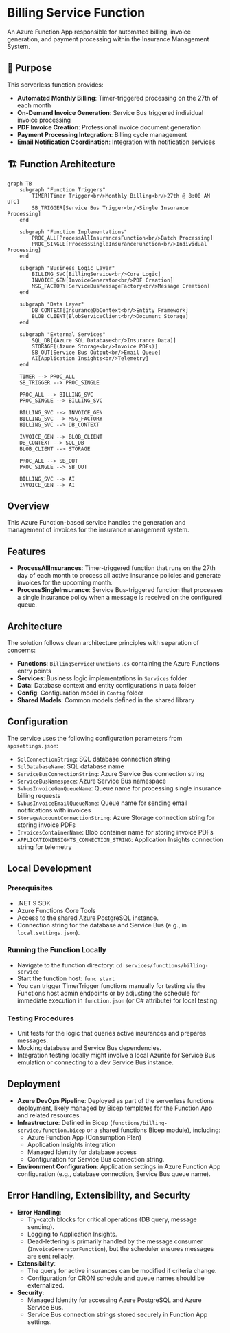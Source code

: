 # Billing Service Function

An Azure Function App responsible for automated billing, invoice generation, and payment processing within the Insurance Management System.

## 🎯 Purpose

This serverless function provides:

- **Automated Monthly Billing**: Timer-triggered processing on the 27th of each month
- **On-Demand Invoice Generation**: Service Bus triggered individual invoice processing
- **PDF Invoice Creation**: Professional invoice document generation
- **Payment Processing Integration**: Billing cycle management
- **Email Notification Coordination**: Integration with notification services

## 🏗️ Function Architecture

```mermaid
graph TB
    subgraph "Function Triggers"
        TIMER[Timer Trigger<br/>Monthly Billing<br/>27th @ 8:00 AM UTC]
        SB_TRIGGER[Service Bus Trigger<br/>Single Insurance Processing]
    end

    subgraph "Function Implementations"
        PROC_ALL[ProcessAllInsurancesFunction<br/>Batch Processing]
        PROC_SINGLE[ProcessSingleInsuranceFunction<br/>Individual Processing]
    end

    subgraph "Business Logic Layer"
        BILLING_SVC[BillingService<br/>Core Logic]
        INVOICE_GEN[InvoiceGenerator<br/>PDF Creation]
        MSG_FACTORY[ServiceBusMessageFactory<br/>Message Creation]
    end

    subgraph "Data Layer"
        DB_CONTEXT[InsuranceDbContext<br/>Entity Framework]
        BLOB_CLIENT[BlobServiceClient<br/>Document Storage]
    end

    subgraph "External Services"
        SQL_DB[(Azure SQL Database<br/>Insurance Data)]
        STORAGE[(Azure Storage<br/>Invoice PDFs)]
        SB_OUT[Service Bus Output<br/>Email Queue]
        AI[Application Insights<br/>Telemetry]
    end

    TIMER --> PROC_ALL
    SB_TRIGGER --> PROC_SINGLE

    PROC_ALL --> BILLING_SVC
    PROC_SINGLE --> BILLING_SVC

    BILLING_SVC --> INVOICE_GEN
    BILLING_SVC --> MSG_FACTORY
    BILLING_SVC --> DB_CONTEXT

    INVOICE_GEN --> BLOB_CLIENT
    DB_CONTEXT --> SQL_DB
    BLOB_CLIENT --> STORAGE

    PROC_ALL --> SB_OUT
    PROC_SINGLE --> SB_OUT

    BILLING_SVC --> AI
    INVOICE_GEN --> AI
```

## Overview

This Azure Function-based service handles the generation and management of invoices for the insurance management system.

## Features

- **ProcessAllInsurances**: Timer-triggered function that runs on the 27th day of each month to process all active insurance policies and generate invoices for the upcoming month.
- **ProcessSingleInsurance**: Service Bus-triggered function that processes a single insurance policy when a message is received on the configured queue.

## Architecture

The solution follows clean architecture principles with separation of concerns:

- **Functions**: `BillingServiceFunctions.cs` containing the Azure Functions entry points
- **Services**: Business logic implementations in `Services` folder
- **Data**: Database context and entity configurations in `Data` folder
- **Config**: Configuration model in `Config` folder
- **Shared Models**: Common models defined in the shared library

## Configuration

The service uses the following configuration parameters from `appsettings.json`:

- `SqlConnectionString`: SQL database connection string
- `SqlDatabaseName`: SQL database name
- `ServiceBusConnectionString`: Azure Service Bus connection string
- `ServiceBusNamespace`: Azure Service Bus namespace
- `SvbusInvoiceGenQueueName`: Queue name for processing single insurance billing requests
- `SvbusInvoiceEmailQueueName`: Queue name for sending email notifications with invoices
- `StorageAccountConnectionString`: Azure Storage connection string for storing invoice PDFs
- `InvoicesContainerName`: Blob container name for storing invoice PDFs
- `APPLICATIONINSIGHTS_CONNECTION_STRING`: Application Insights connection string for telemetry

## Local Development

### Prerequisites

- .NET 9 SDK
- Azure Functions Core Tools
- Access to the shared Azure PostgreSQL instance.
- Connection string for the database and Service Bus (e.g., in `local.settings.json`).

### Running the Function Locally

- Navigate to the function directory: `cd services/functions/billing-service`
- Start the function host: `func start`
- You can trigger TimerTrigger functions manually for testing via the Functions host admin endpoints or by adjusting the schedule for immediate execution in `function.json` (or C# attribute) for local testing.

### Testing Procedures

- Unit tests for the logic that queries active insurances and prepares messages.
- Mocking database and Service Bus dependencies.
- Integration testing locally might involve a local Azurite for Service Bus emulation or connecting to a dev Service Bus instance.

## Deployment

- **Azure DevOps Pipeline**: Deployed as part of the serverless functions deployment, likely managed by Bicep templates for the Function App and related resources.
- **Infrastructure**: Defined in Bicep (`functions/billing-service/function.bicep` or a shared functions Bicep module), including:
  - Azure Function App (Consumption Plan)
  - Application Insights integration
  - Managed Identity for database access
  - Configuration for Service Bus connection string.
- **Environment Configuration**: Application settings in Azure Function App configuration (e.g., database connection, Service Bus queue name).

## Error Handling, Extensibility, and Security

- **Error Handling**:
  - Try-catch blocks for critical operations (DB query, message sending).
  - Logging to Application Insights.
  - Dead-lettering is primarily handled by the message consumer (`InvoiceGeneratorFunction`), but the scheduler ensures messages are sent reliably.
- **Extensibility**:
  - The query for active insurances can be modified if criteria change.
  - Configuration for CRON schedule and queue names should be externalized.
- **Security**:
  - Managed Identity for accessing Azure PostgreSQL and Azure Service Bus.
  - Service Bus connection strings stored securely in Function App settings.
